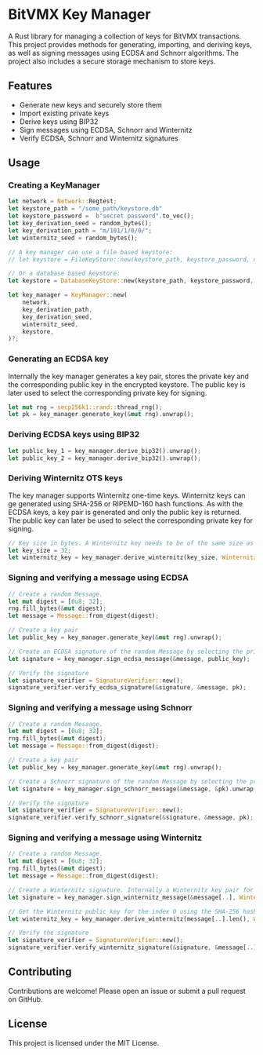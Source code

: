# BitVMX Key Manager

A Rust library for managing a collection of keys for BitVMX transactions. This project provides methods for generating, importing, and deriving keys, as well as signing messages using ECDSA and Schnorr algorithms. The project also includes a secure storage mechanism to store keys.

## Features

- Generate new keys and securely store them
- Import existing private keys
- Derive keys using BIP32
- Sign messages using ECDSA, Schnorr and Winternitz
- Verify ECDSA, Schnorr and Winternitz signatures

## Usage

### Creating a KeyManager 
```rust
let network = Network::Regtest;
let keystore_path = "/some_path/keystore.db"
let keystore_password =  b"secret password".to_vec();
let key_derivation_seed = random_bytes();
let key_derivation_path = "m/101/1/0/0/";
let winternitz_seed = random_bytes();

// A key manager can use a file based keystore:
// let keystore = FileKeyStore::new(keystore_path, keystore_password, network);

// Or a database based keystore:
let keystore = DatabaseKeyStore::new(keystore_path, keystore_password, network);

let key_manager = KeyManager::new(
    network, 
    key_derivation_path, 
    key_derivation_seed, 
    winternitz_seed, 
    keystore, 
)?;
```

### Generating an ECDSA key
Internally the key manager generates a key pair, stores the private key and the corresponding public key in the encrypted keystore. The public key is later used to select the corresponding private key for signing.

```rust
let mut rng = secp256k1::rand::thread_rng();
let pk = key_manager.generate_key(&mut rng).unwrap();
```

### Deriving ECDSA keys using BIP32

```rust
let public_key_1 = key_manager.derive_bip32().unwrap();
let public_key_2 = key_manager.derive_bip32().unwrap();
```

### Deriving Winternitz OTS keys
The key manager supports Winternitz one-time keys. Winternitz keys can ge generated using SHA-256 or RIPEMD-160 hash functions. As with the ECDSA keys, a key pair is generated and only the public key is returned. The public key can later be used to select the corresponding private key for signing.

```rust
// Key size in bytes. A Winternitz key needs to be of the same size as the message that will be signed with it.
let key_size = 32;
let winternitz_key = key_manager.derive_winternitz(key_size, WinternitzType::SHA256, 0).unwrap();
```

### Signing and verifying a message using ECDSA

```rust
// Create a random Message.
let mut digest = [0u8; 32];
rng.fill_bytes(&mut digest);
let message = Message::from_digest(digest);

// Create a key pair
let public_key = key_manager.generate_key(&mut rng).unwrap();

// Create an ECDSA signature of the random Message by selecting the private associated to the public key passed as parameter 
let signature = key_manager.sign_ecdsa_message(&message, public_key);

// Verify the signature
let signature_verifier = SignatureVerifier::new();
signature_verifier.verify_ecdsa_signature(&signature, &message, pk);
```

### Signing and verifying a message using Schnorr
```rust
// Create a random Message.
let mut digest = [0u8; 32];
rng.fill_bytes(&mut digest);
let message = Message::from_digest(digest);

// Create a key pair
let public_key = key_manager.generate_key(&mut rng).unwrap();

// Create a Schnorr signature of the random Message by selecting the private associated to the public key passed as parameter 
let signature = key_manager.sign_schnorr_message(&message, &pk).unwrap();

// Verify the signature
let signature_verifier = SignatureVerifier::new();
signature_verifier.verify_schnorr_signature(&signature, &message, pk);
```

### Signing and verifying a message using Winternitz
```rust
// Create a random Message.
let mut digest = [0u8; 32];
rng.fill_bytes(&mut digest);
let message = Message::from_digest(digest);

// Create a Winternitz signature. Internally a Winternitz key pair for the derivation index 0 is created using the SHA-256 hash function
let signature = key_manager.sign_winternitz_message(&message[..], WinternitzType::SHA256, 0).unwrap();

// Get the Winternitz public key for the index 0 using the SHA-256 hash function
let winternitz_key = key_manager.derive_winternitz(message[..].len(), WinternitzType::SHA256, 0).unwrap();

// Verify the signature
let signature_verifier = SignatureVerifier::new();
signature_verifier.verify_winternitz_signature(&signature, &message[..], &winternitz_key);
```

## Contributing
Contributions are welcome! Please open an issue or submit a pull request on GitHub.

## License
This project is licensed under the MIT License.

